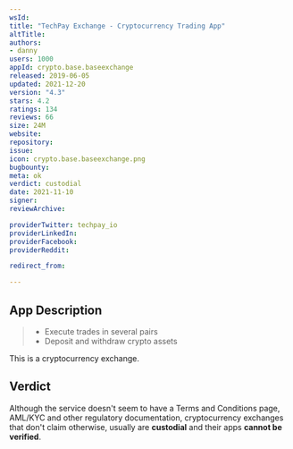 ```yaml
---
wsId: 
title: "TechPay Exchange - Cryptocurrency Trading App"
altTitle: 
authors:
- danny
users: 1000
appId: crypto.base.baseexchange
released: 2019-06-05
updated: 2021-12-20
version: "4.3"
stars: 4.2
ratings: 134
reviews: 66
size: 24M
website: 
repository: 
issue: 
icon: crypto.base.baseexchange.png
bugbounty: 
meta: ok
verdict: custodial
date: 2021-11-10
signer: 
reviewArchive:

providerTwitter: techpay_io
providerLinkedIn: 
providerFacebook: 
providerReddit: 

redirect_from:

---
```


## App Description

> - Execute trades in several pairs
> - Deposit and withdraw crypto assets

This is a cryptocurrency exchange.

## Verdict

Although the service doesn't seem to have a Terms and Conditions page, AML/KYC and other regulatory documentation, cryptocurrency exchanges that don't claim otherwise, usually are **custodial** and their apps **cannot be verified**.
